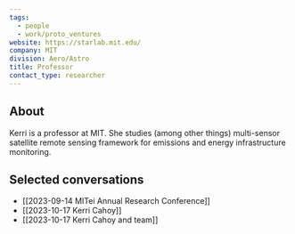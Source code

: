 ```yaml
---
tags:
  - people
  - work/proto_ventures
website: https://starlab.mit.edu/
company: MIT
division: Aero/Astro
title: Professor
contact_type: researcher
---
```

## About
Kerri is a professor at MIT. She studies (among other things) multi-sensor satellite remote sensing framework for emissions and energy infrastructure monitoring.

## Selected conversations
- [[2023-09-14 MITei Annual Research Conference]]
- [[2023-10-17 Kerri Cahoy]]
- [[2023-10-17 Kerri Cahoy and team]]